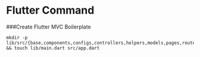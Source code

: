 # Flutter Command

###Create Flutter MVC Boilerplate
```
mkdir -p lib/src/{base,components,configs,controllers,helpers,models,pages,routes,services,themes} && touch lib/main.dart src/app.dart
```
